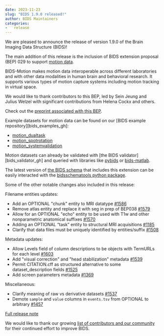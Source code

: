 ```yaml
---
date: 2023-11-23
slug: "BIDS 1.9.0 released!"
author: BIDS Maintainers
categories:
-   release
---
```


We are pleased to announce the release of version 1.9.0 of the Brain Imaging Data Structure (BIDS)!

<!-- more -->

The main addition of this release is the inclusion of BIDS extension proposal (BEP) 029 to support [motion data](https://bids-specification.readthedocs.io/en/latest/modality-specific-files/motion.html).

BIDS-Motion makes motion data interoperable across different laboratories and with other data modalities in human brain and behavioral research. It supports various types of motion capture systems including motion tracking in virtual space.

We would like to thank contributors to this BEP, led by Sein Jeung and Julius Welzel with significant contributions from Helena Cockx and others.

Check out the [preprint associated with this BEP](https://osf.io/preprints/psyarxiv/w6z79_v1/).

Example datasets for motion data can be found on our [BIDS example repository][bids_examples_gh]:

-   [motion_dualtask](https://github.com/bids-standard/bids-examples/tree/master/motion_dualtask)
-   [motion_spotrotation](https://github.com/bids-standard/bids-examples/tree/master/motion_spotrotation)
-   [motion_systemvalidation](https://github.com/bids-standard/bids-examples/tree/master/motion_systemvalidation)

Motion datasets can already be validated with [the BIDS validator][bids_validator_gh] and queried with libraries like [pybids](https://github.com/bids-standard/pybids) or [bids-matlab](https://github.com/bids-standard/bids-matlab).

The latest version of [the BIDS schema](https://bids-specification.readthedocs.io/en/stable/schema.json) that includes this extension can be easily interacted with the [bidsschematools python package](https://pypi.org/project/bidsschematools/).

Some of the other notable changes also included in this release:

Filename entities updates:

-   Add an OPTIONAL "chunk" entity to MRI datatype [#1586](https://github.com/bids-standard/bids-specification/pull/1586)
-   Remove atlas entity and replace it with seg in prep of BEP038 [#1579](https://github.com/bids-standard/bids-specification/pull/1579)
-   Allow for an OPTIONAL "echo" entity to be used with T1w and other nonparametric anatomical suffixes [#1570](https://github.com/bids-standard/bids-specification/pull/1570)
-   Adding an OPTIONAL “task” entity to structural MRI acquisitions [#1185](https://github.com/bids-standard/bids-specification/pull/1185)
-   Clarify that data files must be uniquely identified by entities/suffix [#1508](https://github.com/bids-standard/bids-specification/pull/1508)

Metadata updates:

-   Allow Levels field of column descriptions to be objects with TermURLs for each level [#1603](https://github.com/bids-standard/bids-specification/pull/1603)
-   Add "visual correction" and "head stabilization" metadata [#1539](https://github.com/bids-standard/bids-specification/pull/1539)
-   Permit CITATION.cff as structured alternative to some dataset_description fields [#1525](https://github.com/bids-standard/bids-specification/pull/1525)
-   Add screen parameters metadata [#1369](https://github.com/bids-standard/bids-specification/pull/1369)

Miscellaneous:

-   Clarify meaning of raw vs derivative datasets [#1537](https://github.com/bids-standard/bids-specification/pull/1537)
-   Demote `sample` and `value` columns in `events.tsv` from OPTIONAL to arbitrary [#1457](https://github.com/bids-standard/bids-specification/pull/1457)

[Full release note](https://bids-specification.readthedocs.io/en/latest/CHANGES.html#v190-2023-11-20)

We would like to thank our growing [list of contributors and our community](https://github.com/bids-standard/bids-specification#contributors) for their continued effort to improve BIDS.
